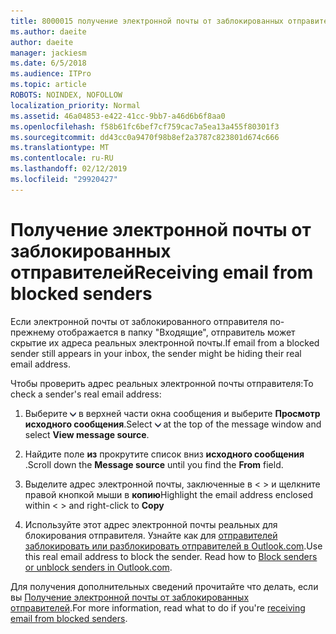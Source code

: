 ```yaml
---
title: 8000015 получение электронной почты от заблокированных отправителей в Outlook.com
ms.author: daeite
author: daeite
manager: jackiesm
ms.date: 6/5/2018
ms.audience: ITPro
ms.topic: article
ROBOTS: NOINDEX, NOFOLLOW
localization_priority: Normal
ms.assetid: 46a04853-e422-41cc-9bb7-a46d6b6f8aa0
ms.openlocfilehash: f58b61fc6bef7cf759cac7a5ea13a455f80301f3
ms.sourcegitcommit: dd43cc0a9470f98b8ef2a3787c823801d674c666
ms.translationtype: MT
ms.contentlocale: ru-RU
ms.lasthandoff: 02/12/2019
ms.locfileid: "29920427"
---
```

# <a name="receiving-email-from-blocked-senders"></a><span data-ttu-id="4bd50-102">Получение электронной почты от заблокированных отправителей</span><span class="sxs-lookup"><span data-stu-id="4bd50-102">Receiving email from blocked senders</span></span>

<span data-ttu-id="4bd50-103">Если электронной почты от заблокированного отправителя по-прежнему отображается в папку "Входящие", отправитель может скрытие их адреса реальных электронной почты.</span><span class="sxs-lookup"><span data-stu-id="4bd50-103">If email from a blocked sender still appears in your inbox, the sender might be hiding their real email address.</span></span>
  
<span data-ttu-id="4bd50-104">Чтобы проверить адрес реальных электронной почты отправителя:</span><span class="sxs-lookup"><span data-stu-id="4bd50-104">To check a sender's real email address:</span></span>
  
1. <span data-ttu-id="4bd50-105">Выберите ![дополнительные действия](media/11884972-7ebb-4afe-8b50-63efefb7cca8.png) в верхней части окна сообщения и выберите **Просмотр исходного сообщения**.</span><span class="sxs-lookup"><span data-stu-id="4bd50-105">Select ![More actions](media/11884972-7ebb-4afe-8b50-63efefb7cca8.png) at the top of the message window and select **View message source**.</span></span>
    
2. <span data-ttu-id="4bd50-106">Найдите поле **из** прокрутите список вниз **исходного сообщения** .</span><span class="sxs-lookup"><span data-stu-id="4bd50-106">Scroll down the **Message source** until you find the **From** field.</span></span> 
    
3. <span data-ttu-id="4bd50-107">Выделите адрес электронной почты, заключенные в \< \> и щелкните правой кнопкой мыши в **копию**</span><span class="sxs-lookup"><span data-stu-id="4bd50-107">Highlight the email address enclosed within \< \> and right-click to **Copy**</span></span>
    
4. <span data-ttu-id="4bd50-p101">Используйте этот адрес электронной почты реальных для блокирования отправителя. Узнайте как для [отправителей заблокировать или разблокировать отправителей в Outlook.com](https://support.office.com/article/afba1c94-77bb-4f50-8b85-057cf52f4d5e.aspx).</span><span class="sxs-lookup"><span data-stu-id="4bd50-p101">Use this real email address to block the sender. Read how to [Block senders or unblock senders in Outlook.com](https://support.office.com/article/afba1c94-77bb-4f50-8b85-057cf52f4d5e.aspx).</span></span>
    
<span data-ttu-id="4bd50-110">Для получения дополнительных сведений прочитайте что делать, если вы [Получение электронной почты от заблокированных отправителей](https://go.microsoft.com/fwlink/p/?linkid=2002011&amp;clcid=0x409).</span><span class="sxs-lookup"><span data-stu-id="4bd50-110">For more information, read what to do if you're [receiving email from blocked senders](https://go.microsoft.com/fwlink/p/?linkid=2002011&amp;clcid=0x409).</span></span>
  

